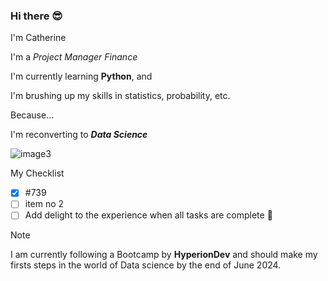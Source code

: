 ### Hi there 😎

I'm Catherine

I'm a *Project Manager Finance*

I'm currently learning __Python__, and 

I'm brushing up my skills in statistics, probability, etc.

Because...

I'm reconverting to _**Data Science**_

![image3](https://github.com/CatherineSchalbroeck/CatherineSchalbroeck/assets/77054227/3fbd4b91-afc4-46bf-8739-38125ab436fc)

My Checklist
- [x] #739
- [ ] item no 2
- [ ] Add delight to the experience when all tasks are complete :tada:

> [!NOTE]
> I am currently following a Bootcamp by **HyperionDev** and should make my firsts steps in the world of Data science by the end of June 2024.


<!--
**CatherineSchalbroeck/CatherineSchalbroeck** is a ✨ _special_ ✨ repository because its `README.md` (this file) appears on your GitHub profile.

Here are some ideas to get you started:

- 🔭 I’m currently working on ...
- 🌱 I’m currently learning ...
- 👯 I’m looking to collaborate on ...
- 🤔 I’m looking for help with ...
- 💬 Ask me about ...
- 📫 How to reach me: ...
- 😄 Pronouns: ...
- ⚡ Fun fact: ...
-->
